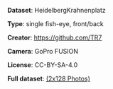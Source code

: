 
**Dataset**: HeidelbergKrahnenplatz

**Type**: single fish-eye, front/back

**Creator**: https://github.com/TR7

**Camera**: GoPro FUSION

**License**: CC-BY-SA-4.0

**Full dataset**: [(2x128 Photos)](http://hosting141203.a2e6d.netcup.net/Thomas/Scans/08/rig08_2x128Images_Outdoor_GPFUSION.zip)
